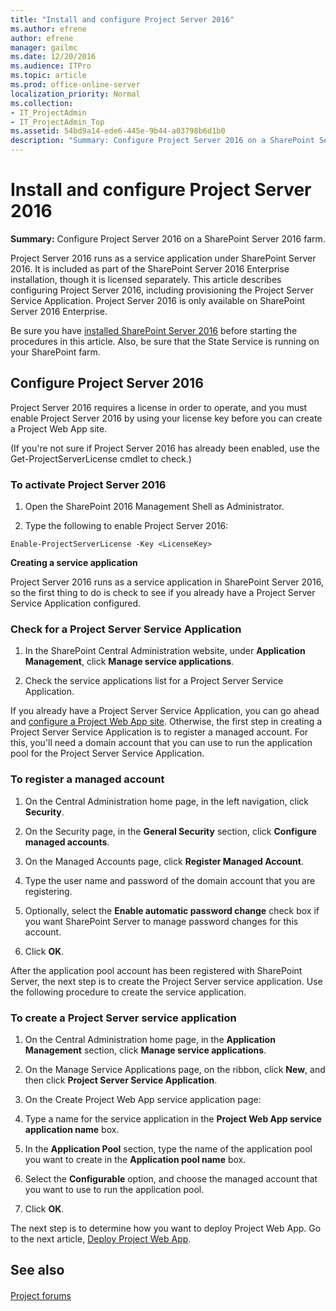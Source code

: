 ```yaml
---
title: "Install and configure Project Server 2016"
ms.author: efrene
author: efrene
manager: gailmc
ms.date: 12/20/2016
ms.audience: ITPro
ms.topic: article
ms.prod: office-online-server
localization_priority: Normal
ms.collection:
- IT_ProjectAdmin
- IT_ProjectAdmin_Top
ms.assetid: 54bd9a14-ede6-445e-9b44-a03798b6d1b0
description: "Summary: Configure Project Server 2016 on a SharePoint Server 2016 farm."
---
```


# Install and configure Project Server 2016
 
 **Summary:** Configure Project Server 2016 on a SharePoint Server 2016 farm.
  
Project Server 2016 runs as a service application under SharePoint Server 2016. It is included as part of the SharePoint Server 2016 Enterprise installation, though it is licensed separately. This article describes configuring Project Server 2016, including provisioning the Project Server Service Application. Project Server 2016 is only available on SharePoint Server 2016 Enterprise.
  
Be sure you have [installed SharePoint Server 2016](http://technet.microsoft.com/library/8a911115-de8a-4cf3-9701-f5ba78fa8bfc%28Office.14%29.aspx) before starting the procedures in this article. Also, be sure that the State Service is running on your SharePoint farm.
  
## Configure Project Server 2016

Project Server 2016 requires a license in order to operate, and you must enable Project Server 2016 by using your license key before you can create a Project Web App site. 
  
(If you're not sure if Project Server 2016 has already been enabled, use the Get-ProjectServerLicense cmdlet to check.)
  
### To activate Project Server 2016

1. Open the SharePoint 2016 Management Shell as Administrator.
    
2. Type the following to enable Project Server 2016:
    
  ```
  Enable-ProjectServerLicense -Key <LicenseKey>
  ```

 **Creating a service application**
  
Project Server 2016 runs as a service application in SharePoint Server 2016, so the first thing to do is check to see if you already have a Project Server Service Application configured.
  
### Check for a Project Server Service Application

1. In the SharePoint Central Administration website, under **Application Management**, click **Manage service applications**.
    
2. Check the service applications list for a Project Server Service Application.
    
If you already have a Project Server Service Application, you can go ahead and [configure a Project Web App site](deploy-project-web-app.md). Otherwise, the first step in creating a Project Server Service Application is to register a managed account. For this, you'll need a domain account that you can use to run the application pool for the Project Server Service Application.
  
### To register a managed account

1. On the Central Administration home page, in the left navigation, click **Security**.
    
2. On the Security page, in the **General Security** section, click **Configure managed accounts**.
    
3. On the Managed Accounts page, click **Register Managed Account**.
    
4. Type the user name and password of the domain account that you are registering.
    
5. Optionally, select the **Enable automatic password change** check box if you want SharePoint Server to manage password changes for this account.
    
6. Click **OK**.
    
After the application pool account has been registered with SharePoint Server, the next step is to create the Project Server service application. Use the following procedure to create the service application.
  
### To create a Project Server service application

1. On the Central Administration home page, in the **Application Management** section, click **Manage service applications**.
    
2. On the Manage Service Applications page, on the ribbon, click **New**, and then click **Project Server Service Application**.
    
3. On the Create Project Web App service application page:
    
1. Type a name for the service application in the **Project Web App service application name** box.
    
2. In the **Application Pool** section, type the name of the application pool you want to create in the **Application pool name** box.
    
3. Select the **Configurable** option, and choose the managed account that you want to use to run the application pool.
    
4. Click **OK**.
    
The next step is to determine how you want to deploy Project Web App. Go to the next article, [Deploy Project Web App](deploy-project-web-app.md).
  
## See also

#### 

[Project forums](https://social.technet.microsoft.com/Forums/en-US/category/project)


